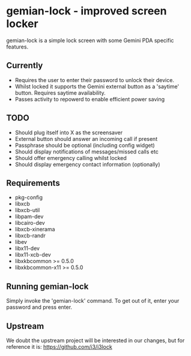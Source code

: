 gemian-lock - improved screen locker
====================================
gemian-lock is a simple lock screen with some Gemini PDA specific features.

Currently
---------
- Requires the user to enter their password to unlock their device.
- Whilst locked it supports the Gemini external button as a 'saytime' button. Requires saytime availability.
- Passes activity to repowerd to enable efficient power saving

TODO
----
- Should plug itself into X as the screensaver
- External button should answer an incoming call if present
- Passphrase should be optional (including config widget)
- Should display notifications of messages/missed calls etc
- Should offer emergency calling whilst locked
- Should display emergency contact information (optionally)

Requirements
------------
- pkg-config
- libxcb
- libxcb-util
- libpam-dev
- libcairo-dev
- libxcb-xinerama
- libxcb-randr
- libev
- libx11-dev
- libx11-xcb-dev
- libxkbcommon >= 0.5.0
- libxkbcommon-x11 >= 0.5.0

Running gemian-lock
-------------------
Simply invoke the 'gemian-lock' command. To get out of it, enter your password and
press enter.

Upstream
--------
We doubt the upstream project will be interested in our changes, but for reference it is:
https://github.com/i3/i3lock
